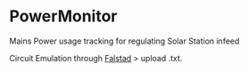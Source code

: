 # PowerMonitor
Mains Power usage tracking for regulating Solar Station infeed

Circuit Emulation through [Falstad](https://www.falstad.com/circuit/circuitjs.html) > upload .txt.
